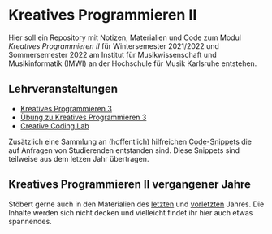# Kreatives Programmieren II

Hier soll ein Repository mit Notizen, Materialien und Code zum Modul *Kreatives Programmieren II* für Wintersemester 2021/2022 und Sommersemester 2022 am Institut für Musikwissenschaft und Musikinformatik (IMWI) an der Hochschule für Musik Karlsruhe entstehen.

## Lehrveranstaltungen

* [Kreatives Programmieren 3](KP3)
* [Übung zu Kreatives Programmieren 3](UEB3)
* [Creative Coding Lab](CCL)

Zusätzlich eine Sammlung an (hoffentlich) hilfreichen [Code-Snippets](FAQ) die auf Anfragen von Studierenden entstanden sind. Diese Snippets sind teilweise aus dem letzen Jahr übertragen.

## Kreatives Programmieren II vergangener Jahre

Stöbert gerne auch in den Materialien des [letzten](https://github.com/cappelnord/Kreatives-Programmieren-II-2020-2021) und [vorletzten]((https://github.com/cappelnord/Kreatives-Programmieren-II-2019-2020)) Jahres. Die Inhalte werden sich nicht decken und vielleicht findet ihr hier auch etwas spannendes.